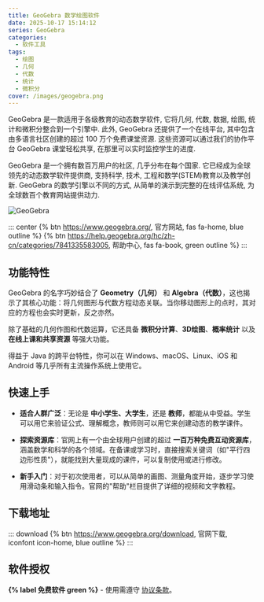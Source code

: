 ```yaml
---
title: GeoGebra 数学绘图软件
date: 2025-10-17 15:14:12
series: GeoGebra
categories:
  - 软件工具
tags:
  - 绘图
  - 几何
  - 代数
  - 统计
  - 微积分
cover: /images/geogebra.png
---
```


GeoGebra 是一款适用于各级教育的动态数学软件, 它将几何, 代数, 数据, 绘图, 统计和微积分整合到一个引擎中. 此外, GeoGebra 还提供了一个在线平台, 其中包含由多语言社区创建的超过 100 万个免费课堂资源. 这些资源可以通过我们的协作平台 GeoGebra 课堂轻松共享, 在那里可以实时监控学生的进度.

GeoGebra 是一个拥有数百万用户的社区, 几乎分布在每个国家. 它已经成为全球领先的动态数学软件提供商, 支持科学, 技术, 工程和数学(STEM)教育以及教学创新. GeoGebra 的数学引擎以不同的方式, 从简单的演示到完整的在线评估系统, 为全球数百个教育网站提供动力.

![GeoGebra](/images/geogebra.png)

::: center
{% btn https://www.geogebra.org/, 官方网站, fas fa-home, blue outline %}
{% btn https://help.geogebra.org/hc/zh-cn/categories/7841335583005, 帮助中心, fas fa-book, green outline %}
:::

## 功能特性

GeoGebra 的名字巧妙结合了 **Geometry（几何）** 和 **Algebra（代数）**，这也揭示了其核心功能：将几何图形与代数方程动态关联。当你移动图形上的点时，其对应的方程也会实时更新，反之亦然。

除了基础的几何作图和代数运算，它还具备 **微积分计算**、**3D绘图**、**概率统计** 以及 **在线上课和共享资源** 等强大功能。

得益于 Java 的跨平台特性，你可以在 Windows、macOS、Linux、iOS 和 Android 等几乎所有主流操作系统上使用它。

## 快速上手

- **适合人群广泛**：无论是 **中小学生、大学生**，还是 **教师**，都能从中受益。学生可以用它来验证公式、理解概念，教师则可以用它来创建动态的教学课件。

- **探索资源库**：官网上有一个由全球用户创建的超过 **一百万种免费互动资源库**，涵盖数学和科学的各个领域。在备课或学习时，直接搜索关键词（如"平行四边形性质"），就能找到大量现成的课件，可以复制使用或进行修改。

- **新手入门**：对于初次使用者，可以从简单的画图、测量角度开始，逐步学习使用滑动条和输入指令。官网的"帮助"栏目提供了详细的视频和文字教程。

## 下载地址

::: download
{% btn https://www.geogebra.org/download, 官网下载, iconfont icon-home, blue outline %}
:::

## 软件授权

**{% label 免费软件 green %}** - 使用需遵守 [协议条款](https://www.geogebra.org/license)。
